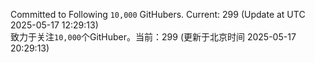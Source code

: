 Committed to Following `10,000` GitHubers. Current: <!-- FOLLOWING_COUNT -->299<!-- FOLLOWING_COUNT --> (Update at UTC <!-- LAST_UPDATED -->2025-05-17 12:29:13<!-- LAST_UPDATED -->)<br>
致力于关注`10,000`个GitHuber。当前：<!-- FOLLOWING_COUNT -->299<!-- FOLLOWING_COUNT --> (更新于北京时间 <!-- LAST_UPDATED_CST -->2025-05-17 20:29:13<!-- LAST_UPDATED_CST -->)
